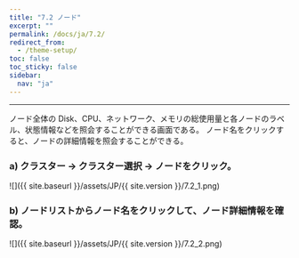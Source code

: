 ```yaml
---
title: "7.2 ノード"
excerpt: ""
permalink: /docs/ja/7.2/
redirect_from:
  - /theme-setup/
toc: false
toc_sticky: false
sidebar:
  nav: "ja"
---
```



---

ノード全体の Disk、CPU、ネットワーク、メモリの総使用量と各ノードのラベル、状態情報などを照会することができる画面である。 ノード名をクリックすると、ノードの詳細情報を照会することができる。


### a\) クラスター → クラスター選択 → ノードをクリック。
![]({{ site.baseurl }}/assets/JP/{{ site.version }}/7.2_1.png)

### b\) ノードリストからノード名をクリックして、ノード詳細情報を確認。
![]({{ site.baseurl }}/assets/JP/{{ site.version }}/7.2_2.png)
